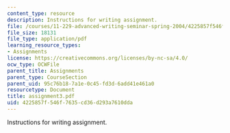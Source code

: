 ```yaml
---
content_type: resource
description: Instructions for writing assignment.
file: /courses/11-229-advanced-writing-seminar-spring-2004/4225857f546f7635cd36d293a7610dda_assignment3.pdf
file_size: 18131
file_type: application/pdf
learning_resource_types:
- Assignments
license: https://creativecommons.org/licenses/by-nc-sa/4.0/
ocw_type: OCWFile
parent_title: Assignments
parent_type: CourseSection
parent_uid: 95c76b18-7a1e-0c45-fd3d-6add41e461a0
resourcetype: Document
title: assignment3.pdf
uid: 4225857f-546f-7635-cd36-d293a7610dda
---
```

Instructions for writing assignment.